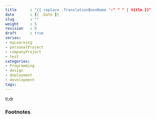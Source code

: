 ```yaml
---
title      : "{{ replace .TranslationBaseName "-" " " | title }}"
date       : {{ .Date }}
slug       : ""
weight     : 5
revision   : 0
draft      : true
series:
- myLearning
- personalProject
- companyProject
- test
categories: 
- Programming
- design
- deployment
- development
tags:
---
```


tl;dr
<!-- more -->



### Footnotes

[^1]: 
[^2]: 
